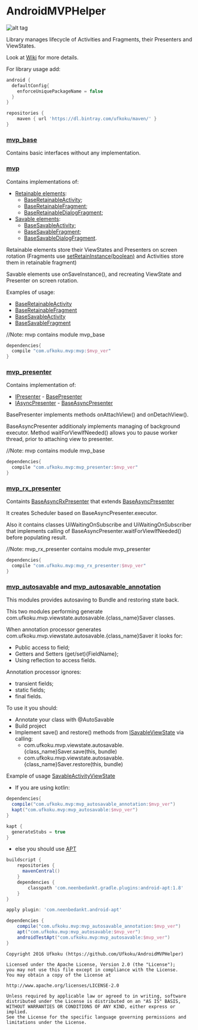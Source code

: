 # AndroidMVPHelper

![alt tag](https://img.shields.io/badge/version-0.4.8--beta-brightgreen.svg)

Library manages lifecycle of Activities and Fragments, their Presenters and ViewStates.

Look at [Wiki](https://github.com/Ufkoku/AndroidMVPHelper/wiki) for more details.

For library usage add:

```gradle
android {  
  defaultConfig{
    enforceUniquePackageName = false
  }
}

repositories {
    maven { url 'https://dl.bintray.com/ufkoku/maven/' }
}
```

### [mvp_base](https://github.com/Ufkoku/AndroidMVPHelper/tree/master/mvp_base)
Contains basic interfaces without any implementation.

### [mvp](https://github.com/Ufkoku/AndroidMVPHelper/tree/master/mvp_base)
Contains implementations of:
* [Retainable elements](https://github.com/Ufkoku/AndroidMVPHelper/tree/master/mvp/src/main/kotlin/com/ufkoku/mvp/retainable):
  * [BaseRetainableActivity](https://github.com/Ufkoku/AndroidMVPHelper/blob/master/mvp/src/main/kotlin/com/ufkoku/mvp/retainable/BaseRetainableActivity.kt);
  * [BaseRetainableFragment](https://github.com/Ufkoku/AndroidMVPHelper/blob/master/mvp/src/main/kotlin/com/ufkoku/mvp/retainable/BaseRetainableFragment.kt);
  * [BaseRetainableDialogFragment](https://github.com/Ufkoku/AndroidMVPHelper/blob/master/mvp/src/main/kotlin/com/ufkoku/mvp/retainable/BaseRetainableDialogFragment.kt);
* [Savable elements](https://github.com/Ufkoku/AndroidMVPHelper/tree/master/mvp/src/main/kotlin/com/ufkoku/mvp/savable):
  * [BaseSavableActivity](https://github.com/Ufkoku/AndroidMVPHelper/blob/master/mvp/src/main/kotlin/com/ufkoku/mvp/savable/BaseSavableActivity.kt);
  * [BaseSavableFragment](https://github.com/Ufkoku/AndroidMVPHelper/blob/master/mvp/src/main/kotlin/com/ufkoku/mvp/savable/BaseSavableFragment.kt);
  * [BaseSavableDialogFragment](https://github.com/Ufkoku/AndroidMVPHelper/blob/master/mvp/src/main/kotlin/com/ufkoku/mvp/savable/BaseSavableDialogFragment.kt).

Retainable elements store their ViewStates and Presenters on screen rotation (Fragments use [setRetainInstance(boolean)](https://developer.android.com/reference/android/support/v4/app/Fragment.html#setRetainInstance(boolean)) and Activities store them in retainable fragment)

Savable elements use onSaveInstance(), and recreating ViewState and Presenter on screen rotation.

Examples of usage:
* [BaseRetainableActivity](https://github.com/Ufkoku/AndroidMVPHelper/tree/master/app/src/main/java/com/ufkoku/demo_app/ui/retainable)
* [BaseRetainableFragment](https://github.com/Ufkoku/AndroidMVPHelper/tree/master/app/src/main/java/com/ufkoku/demo_app/ui/fragments/retainable)
* [BaseSavableActivity](https://github.com/Ufkoku/AndroidMVPHelper/tree/master/app/src/main/java/com/ufkoku/demo_app/ui/savable)
* [BaseSavableFragment](https://github.com/Ufkoku/AndroidMVPHelper/tree/master/app/src/main/java/com/ufkoku/demo_app/ui/fragments/savable)

//Note: mvp contains module mvp_base
```gradle
dependencies{
  compile "com.ufkoku.mvp:mvp:$mvp_ver"
}
```

### [mvp_presenter](https://github.com/Ufkoku/AndroidMVPHelper/tree/master/mvp_presenter)
Contains implementation of:
* [IPresenter](https://github.com/Ufkoku/AndroidMVPHelper/blob/master/mvp_base/src/main/kotlin/com/ufkoku/mvp_base/presenter/IPresenter.kt) - [BasePresenter](https://github.com/Ufkoku/AndroidMVPHelper/blob/master/mvp_presenter/src/main/kotlin/com/ufkoku/mvp/presenter/BasePresenter.kt)
* [IAsyncPresenter](https://github.com/Ufkoku/AndroidMVPHelper/blob/master/mvp_base/src/main/kotlin/com/ufkoku/mvp_base/presenter/IAsyncPresenter.kt) - [BaseAsyncPresenter](https://github.com/Ufkoku/AndroidMVPHelper/blob/master/mvp_presenter/src/main/kotlin/com/ufkoku/mvp/presenter/BaseAsyncPresenter.kt)

BasePresenter implements methods onAttachView() and onDetachView().

BaseAsyncPresenter additionaly implements managing of background executor. Method waitForViewIfNeeded() allows you to pause worker thread, prior to attaching view to presenter.

//Note: mvp contains module mvp_base
```gradle
dependencies{
  compile "com.ufkoku.mvp:mvp_presenter:$mvp_ver"
}
```

### [mvp_rx_presenter](https://github.com/Ufkoku/AndroidMVPHelper/tree/master/mvp_rx_presenter)
Containts [BaseAsyncRxPresenter](https://github.com/Ufkoku/AndroidMVPHelper/blob/master/mvp_rx_presenter/src/main/kotlin/com/ufkoku/mvp/presenter/rx/BaseAsyncRxPresenter.kt) that extends [BaseAsyncPresenter](https://github.com/Ufkoku/AndroidMVPHelper/blob/master/mvp_presenter/src/main/kotlin/com/ufkoku/mvp/presenter/BaseAsyncPresenter.kt)

It creates Scheduler based on BaseAsyncPresenter.executor.

Also it contains classes UiWaitingOnSubscribe and UiWaitingOnSubscriber that implements calling of BaseAsyncPresenter.waitForViewIfNeeded() before populating result.

//Note: mvp_rx_presenter contains module mvp_presenter
```gradle
dependencies{
  compile "com.ufkoku.mvp:mvp_rx_presenter:$mvp_ver"
}
```

### [mvp_autosavable](https://github.com/Ufkoku/AndroidMVPHelper/tree/master/mvp_autosavable) and [mvp_autosavable_annotation](https://github.com/Ufkoku/AndroidMVPHelper/tree/master/mvp_autosavable)

This modules provides autosaving to Bundle and restoring state back.

This two modules performing generate com.ufkoku.mvp.viewstate.autosavable.{class_name}Saver classes.

When annotation processor generates com.ufkoku.mvp.viewstate.autosavable.{class_name}Saver it looks for:
* Public access to field;
* Getters and Setters (get/set){FieldName};
* Using reflection to access fields.

Annotation processor ignores:
* transient fields;
* static fields;
* final fields.

To use it you should:
* Annotate your class with @AutoSavable
* Build project
* Implement save() and restore() methods from [ISavableViewState](https://github.com/Ufkoku/AndroidMVPHelper/blob/master/mvp_base/src/main/kotlin/com/ufkoku/mvp_base/viewstate/ISavableViewState.kt) via calling:
  * com.ufkoku.mvp.viewstate.autosavable.{class_name}Saver.save(this, bundle)
  * com.ufkoku.mvp.viewstate.autosavable.{class_name}Saver.restore(this, bundle)

Example of usage [SavableActivityViewState](https://github.com/Ufkoku/AndroidMVPHelper/blob/master/app/src/main/java/com/ufkoku/demo_app/ui/activity/savable/SavableActivityViewState.java)

* If you are using kotlin:
```gradle
dependencies{  
  compile("com.ufkoku.mvp:mvp_autosavable_annotation:$mvp_ver")
  kapt("com.ufkoku.mvp:mvp_autosavable:$mvp_ver")
}

kapt {
  generateStubs = true
}
```
* else you should use [APT](https://bitbucket.org/hvisser/android-apt)
```gradle
buildscript {
    repositories {
      mavenCentral()
    }
    dependencies {
        classpath 'com.neenbedankt.gradle.plugins:android-apt:1.8'
    }
}

apply plugin: 'com.neenbedankt.android-apt'

dependencies {    
    compile("com.ufkoku.mvp:mvp_autosavable_annotation:$mvp_ver")
    apt("com.ufkoku.mvp:mvp_autosavable:$mvp_ver")
    androidTestApt("com.ufkoku.mvp:mvp_autosavable:$mvp_ver")
}
```

```license
Copyright 2016 Ufkoku (https://github.com/Ufkoku/AndroidMVPHelper)

Licensed under the Apache License, Version 2.0 (the "License");
you may not use this file except in compliance with the License.
You may obtain a copy of the License at

http://www.apache.org/licenses/LICENSE-2.0

Unless required by applicable law or agreed to in writing, software
distributed under the License is distributed on an "AS IS" BASIS,
WITHOUT WARRANTIES OR CONDITIONS OF ANY KIND, either express or implied.
See the License for the specific language governing permissions and
limitations under the License.
```
